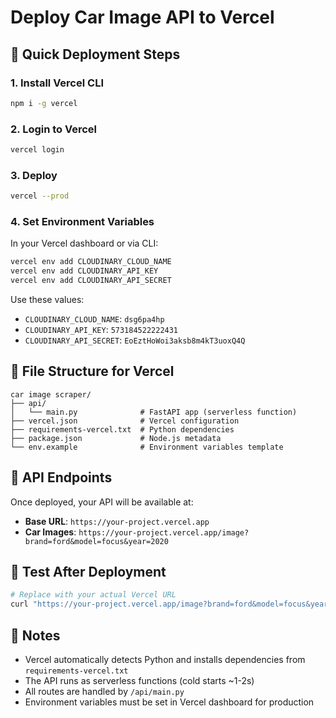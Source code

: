 # Deploy Car Image API to Vercel

## 🚀 Quick Deployment Steps

### 1. **Install Vercel CLI**
```bash
npm i -g vercel
```

### 2. **Login to Vercel**
```bash
vercel login
```

### 3. **Deploy**
```bash
vercel --prod
```

### 4. **Set Environment Variables**
In your Vercel dashboard or via CLI:
```bash
vercel env add CLOUDINARY_CLOUD_NAME
vercel env add CLOUDINARY_API_KEY  
vercel env add CLOUDINARY_API_SECRET
```

Use these values:
- `CLOUDINARY_CLOUD_NAME`: `dsg6pa4hp`
- `CLOUDINARY_API_KEY`: `573184522222431`
- `CLOUDINARY_API_SECRET`: `EoEztHoWoi3aksb8m4kT3uoxQ4Q`

## 📁 File Structure for Vercel

```
car image scraper/
├── api/
│   └── main.py              # FastAPI app (serverless function)
├── vercel.json              # Vercel configuration
├── requirements-vercel.txt  # Python dependencies
├── package.json             # Node.js metadata
└── env.example              # Environment variables template
```

## 🔗 API Endpoints

Once deployed, your API will be available at:
- **Base URL**: `https://your-project.vercel.app`
- **Car Images**: `https://your-project.vercel.app/image?brand=ford&model=focus&year=2020`

## 🧪 Test After Deployment

```bash
# Replace with your actual Vercel URL
curl "https://your-project.vercel.app/image?brand=ford&model=focus&year=2020"
```

## 📝 Notes

- Vercel automatically detects Python and installs dependencies from `requirements-vercel.txt`
- The API runs as serverless functions (cold starts ~1-2s)
- All routes are handled by `/api/main.py`
- Environment variables must be set in Vercel dashboard for production

